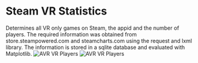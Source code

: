 # Steam VR Statistics
Determines all VR only games on Steam, the appid and the number of players. The required information was obtained from store.steampowered.com and steamcharts.com using the request and lxml library. The information is stored in a sqlite database and evaluated with Matplotlib.
![AVR VR Players](https://github.com/Bamux/Steam_VR_Statistics/blob/master/images/avg_players.png)
![AVR VR Players](https://github.com/Bamux/Steam_VR_Statistics/blob/master/images/peak_players.png)